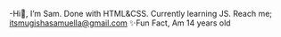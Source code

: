 -Hi👋, I’m Sam. Done with HTML&CSS. 
Currently learning JS. 
Reach me; itsmugishasamuella@gmail.com 
✨Fun Fact, Am 14 years old
<!---
Mugisha-Samuella/Mugisha-Samuella is a ✨ special ✨ repository because its `README.md` (this file) appears on your GitHub profile.
You can click the Preview link to take a look at your changes.
--->
